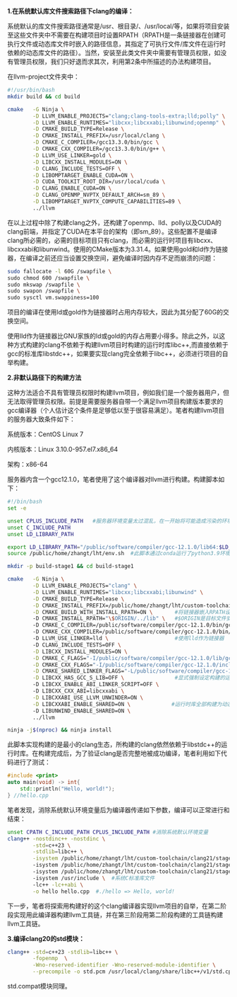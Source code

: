 **1.在系统默认库文件搜索路径下clang的编译：**

系统默认的库文件搜索路径通常是/usr、根目录/、/usr/local/等，如果将项目安装至这些文件夹中不需要在构建项目时设置RPATH（RPATH是一条链接器在创建可执行文件或动态库文件时嵌入的路径信息，其指定了可执行文件/库文件在运行时依赖的动态库文件的路径）。当然，安装至此类文件夹中需要有管理员权限，如没有管理员权限，我们只好退而求其次，利用第2条中所描述的办法构建项目。

在llvm-project文件夹中：
```bash
#!/usr/bin/bash
mkdir build && cd build 

cmake 	-G Ninja \
		-D LLVM_ENABLE_PROJECTS="clang;clang-tools-extra;lld;polly" \
		-D LLVM_ENABLE_RUNTIMES="libcxx;libcxxabi;libunwind;openmp" \
		-D CMAKE_BUILD_TYPE=Release \
		-D CMAKE_INSTALL_PREFIX=/usr/local/clang \
		-D CMAKE_C_COMPILER=/gcc13.3.0/bin/gcc \
		-D CMAKE_CXX_COMPILER=/gcc13.3.0/bin/g++ \
		-D LLVM_USE_LINKER=gold \
		-D LIBCXX_INSTALL_MODULES=ON \
		-D CLANG_INCLUDE_TESTS=OFF \
		-D LIBOMPTARGET_ENABLE_CUDA=ON \
		-D CUDA_TOOLKIT_ROOT_DIR=/usr/local/cuda \
		-D CLANG_ENABLE_CUDA=ON \
		-D CLANG_OPENMP_NVPTX_DEFAULT_ARCH=sm_89 \
		-D LIBOMPTARGET_NVPTX_COMPUTE_CAPABILITIES=89 \
		../llvm
```

在以上过程中除了构建clang之外，还构建了openmp、lld、polly以及CUDA的clang前端，并指定了CUDA在本平台的架构（即sm_89）。这些配置不是编译clang所必需的，必需的目标项目只有clang，而必需的运行时项目有libcxx、libcxxabi和libunwind。使用的CMake版本为3.31.4。如果使用gold和ld作为链接器，在编译之前还应当设置交换空间，避免编译时因内存不足而崩溃的问题：

```bash
sudo fallocate -l 60G /swapfile \
sudo chmod 600 /swapfile \
sudo mkswap /swapfile \
sudo swapon /swapfile \
sudo sysctl vm.swappiness=100
```

项目的编译在使用ld或gold作为链接器时占用内存较大，因此为其分配了60G的交换空间。

使用lld作为链接器比GNU家族的ld或gold的内存占用要小得多。除此之外，以这种方式构建的clang不依赖于构建llvm项目时构建的运行时库libc++,而直接依赖于gcc的标准库libstdc++，如果要实现clang完全依赖于libc++，必须进行项目的自举构建。

**2.非默认路径下的构建方法**

这种方法适合不具有管理员权限时构建llvm项目，例如我们是一个服务器用户，但无法取得管理员权限。前提是需要服务器自带一个满足llvm项目构建版本要求的gcc编译器（个人估计这个条件是足够低以至于很容易满足）。笔者构建llvm项目的服务器大致条件如下：

系统版本：CentOS Linux 7

内核版本：Linux 3.10.0-957.el7.x86_64

架构：x86-64

服务器内含一个gcc12.1.0，笔者使用了这个编译器对llvm进行构建。构建脚本如下：

```bash
#!/bin/bash
set -e

unset CPLUS_INCLUDE_PATH   #服务器环境变量太过混乱，在一开始将可能造成污染的环境变量全部清除
unset C_INCLUDE_PATH
unset LD_LIBRARY_PATH

export LD_LIBRARY_PATH="/public/software/compiler/gcc-12.1.0/lib64:$LD_LIBRARY_PATH"
source /public/home/zhangt/lht/env.sh  #此脚本通过conda运行了python3.9环境

mkdir -p build-stage1 && cd build-stage1

cmake   -G Ninja \
        -D LLVM_ENABLE_PROJECTS="clang" \
        -D LLVM_ENABLE_RUNTIMES="libcxx;libcxxabi;libunwind" \
        -D CMAKE_BUILD_TYPE=Release \
        -D CMAKE_INSTALL_PREFIX=/public/home/zhangt/lht/custom-toolchain/clang21/stage1 \
        -D CMAKE_BUILD_WITH_INSTALL_RPATH=ON \       #将链接器嵌入RPATH设定为ON
        -D CMAKE_INSTALL_RPATH="\$ORIGIN/../lib" \	 #$ORIGIN是目标文件安装时的路径，$ORIGIN/../lib保证了安装时的库文件和可执行文件都依赖于库文件
        -D CMAKE_C_COMPILER=/public/software/compiler/gcc-12.1.0/bin/gcc \    #gcc的路径
        -D CMAKE_CXX_COMPILER=/public/software/compiler/gcc-12.1.0/bin/g++ \  #g++的路径
        -D LLVM_USE_LINKER=lld \					 #使用lld作为链接器
        -D CLANG_INCLUDE_TESTS=OFF \
        -D LIBCXX_INSTALL_MODULES=ON \
        -D CMAKE_C_FLAGS="-I/public/software/compiler/gcc-12.1.0/lib/gcc/x86_64-pc-linux-gnu/12.1.0/include/** " \
        -D CMAKE_CXX_FLAGS="-I/public/software/compiler/gcc-12.1.0/include/c++/12.1.0/**" \
        -D CMAKE_SHARED_LINKER_FLAGS="-L/public/software/compiler/gcc-12.1.0/lib64/** -Wl,-rpath,/public/software/compiler/gcc-12.1.0/lib64"\
        -D LIBCXX_HAS_GCC_S_LIB=OFF \                #显式强制设定构建的运行时库依赖于clang的abi
        -D LIBCXX_ENABLE_ABI_LINKER_SCRIPT=OFF \    
        -D LIBCXX_CXX_ABI=libcxxabi \
        -D LIBCXXABI_USE_LLVM_UNWINDER=ON \
        -D LIBCXXABI_ENABLE_SHARED=ON \             #运行时库全部构建为动态库
        -D LIBUNWIND_ENABLE_SHARED=ON \
        ../llvm

ninja -j$(nproc) && ninja install
```

此脚本实现构建的是最小的clang生态，所构建的clang依然依赖于libstdc++的运行时库。在构建完成后，为了验证clang是否完整地被成功编译，笔者利用如下代码进行了测试：

```C++
#include <print>
auto main(void) -> int{
	std::println("Hello, world!");
} //hello.cpp
```

笔者发现，消除系统默认环境变量后为编译器传递如下参数，编译可以正常进行和结束：

```bash
unset CPATH C_INCLUDE_PATH CPLUS_INCLUDE_PATH #消除系统默认环境变量
clang++ -nostdinc++ -nostdinc \
		-std=c++23 \
		-stdlib=libc++ \
		-isystem /public/home/zhangt/lht/custom-toolchain/clang21/stage1/include/c++/v1 \ #libc++库文件路径
		-isystem /public/home/zhangt/lht/custom-toolchain/clang21/stage1/include/x86_64-unknown-linux-gnu/c++/v1 \ #<__config_site>路径
		-isystem /public/home/zhangt/lht/custom-toolchain/clang21/stage1/lib/clang/21/include \  #clang内部头文件路径
		-isystem /usr/include \  #系统C标准库文件
		-lc++ -lc++abi \
		-o hello hello.cpp  #./hello => Hello, world!
```

下一步，笔者将探索用构建好的这个clang编译器实现llvm项目的自举，在第二阶段实现用此编译器构建llvm工具链，并在第三阶段用第二阶段构建的工具链构建llvm工具链。

**3.编译clang20的std模块：**

```bash
clang++ -std=c++23 -stdlib=libc++ \
		-fopenmp  \
		-Wno-reserved-identifier -Wno-reserved-module-identifier \
		--precompile -o std.pcm /usr/local/clang/share/libc++/v1/std.cppm
```

std.compat模块同理。
